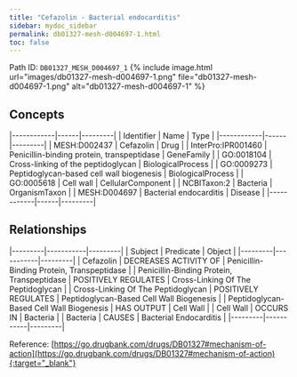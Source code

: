 ```yaml
---
title: "Cefazolin - Bacterial endocarditis"
sidebar: mydoc_sidebar
permalink: db01327-mesh-d004697-1.html
toc: false 
---
```



Path ID: `DB01327_MESH_D004697_1`
{% include image.html url="images/db01327-mesh-d004697-1.png" file="db01327-mesh-d004697-1.png" alt="db01327-mesh-d004697-1" %}

## Concepts

|------------|------|---------|
| Identifier | Name | Type    |
|------------|------|---------|
| MESH:D002437 | Cefazolin | Drug |
| InterPro:IPR001460 | Penicillin-binding protein, transpeptidase | GeneFamily |
| GO:0018104 | Cross-linking of the peptidoglycan | BiologicalProcess |
| GO:0009273 | Peptidoglycan-based cell wall biogenesis | BiologicalProcess |
| GO:0005618 | Cell wall | CellularComponent |
| NCBITaxon:2 | Bacteria | OrganismTaxon |
| MESH:D004697 | Bacterial endocarditis | Disease |
|------------|------|---------|

## Relationships

|---------|-----------|---------|
| Subject | Predicate | Object  |
|---------|-----------|---------|
| Cefazolin | DECREASES ACTIVITY OF | Penicillin-Binding Protein, Transpeptidase |
| Penicillin-Binding Protein, Transpeptidase | POSITIVELY REGULATES | Cross-Linking Of The Peptidoglycan |
| Cross-Linking Of The Peptidoglycan | POSITIVELY REGULATES | Peptidoglycan-Based Cell Wall Biogenesis |
| Peptidoglycan-Based Cell Wall Biogenesis | HAS OUTPUT | Cell Wall |
| Cell Wall | OCCURS IN | Bacteria |
| Bacteria | CAUSES | Bacterial Endocarditis |
|---------|-----------|---------|

Reference: [https://go.drugbank.com/drugs/DB01327#mechanism-of-action](https://go.drugbank.com/drugs/DB01327#mechanism-of-action){:target="_blank"}